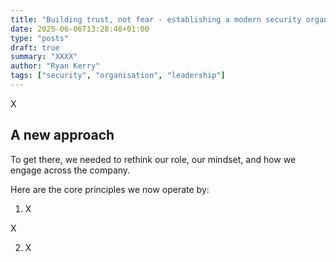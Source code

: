 ```yaml
---
title: "Building trust, not fear - establishing a modern security organisation"
date: 2025-06-06T13:28:48+01:00
type: "posts"
draft: true
summary: "XXXX"
author: "Ryan Kerry"
tags: ["security", "organisation", "leadership"]
---
```


X


## A new approach

To get there, we needed to rethink our role, our mindset, and how we engage across the company.

Here are the core principles we now operate by:

1. X

X

2. X
